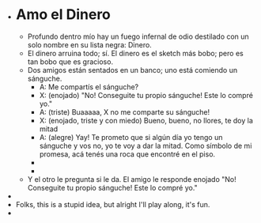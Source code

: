 - # Amo el Dinero
	- Profundo dentro mío hay un fuego infernal de odio destilado con un solo nombre en su lista negra: Dinero.
	- El dinero arruina todo; sí. El dinero es el sketch más bobo; pero es tan bobo que es gracioso.
	- Dos amigos están sentados en un banco; uno está comiendo un sánguche.
		- A: Me compartís el sánguche?
		- X: (enojado) "No! Conseguite tu propio sánguche! Este lo compré yo."
		- A: (triste) Buaaaaa, X no me comparte su sánguche!
		- X: (enojado, triste y con miedo) Bueno, bueno, no llores, te doy la mitad
		- A: (alegre) Yay! Te prometo que si algún día yo tengo un sánguche y vos no, yo te voy a dar la mitad. Como símbolo de mi promesa, acá tenés una roca que encontré en el piso.
		-
		-
	- Y el otro le pregunta si le da. El amigo le responde enojado "No! Conseguite tu propio sánguche! Este lo compré yo."
-
- Folks, this is a stupid idea, but alright I'll play along, it's fun.
-